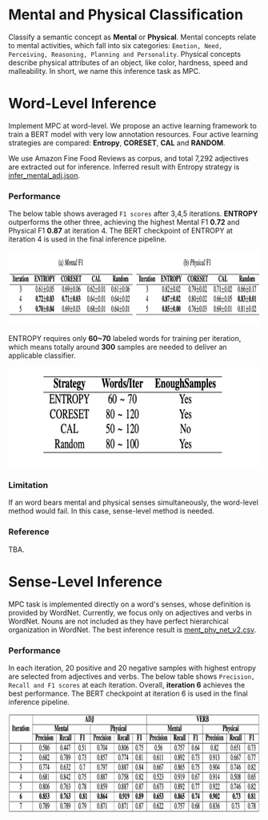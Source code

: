 # Mental and Physical Classification

Classify a semantic concept as **Mental** or **Physical**. Mental concepts relate to mental activities, which fall into six categories: `Emotion, Need, Perceiving, Reasoning, Planning and Personality`. Physical concepts describe physical attributes of an object, like color, hardness, speed and malleability. In short, we name this inference task as MPC.

# Word-Level Inference

Implement MPC at word-level. We propose an active learning framework to train a BERT model with very low annotation resources. Four active learning strategies are compared: **Entropy**, **CORESET**, **CAL** and **RANDOM**.

We use Amazon Fine Food Reviews as corpus, and total 7,292 adjectives are extracted out for inference. Inferred result with Entropy strategy is [infer_mental_adj.json](infer_mental_adj.json).

### Performance

The below table shows averaged `F1 scores` after 3,4,5 iterations. **ENTROPY** outperforms the other three, achieving the highest Mental F1 **0.72** and Physical F1 **0.87** at iteration 4. The BERT checkpoint of ENTROPY at iteration 4 is used in the final inference pipeline.

<img src="docs/mpc_lexical_result.png" width = 1400 height = 150>

ENTROPY requires only **60~70** labeled words for training per iteration, which means totally around **300** samples are needed to deliver an applicable classifier.

<img src="docs/mpc_word_anno_cnt.png" width = 750 height = 200>

### Limitation

If an word bears mental and physical senses simultaneously, the word-level method would fail. In this case, sense-level method is needed.

### Reference

TBA.

# Sense-Level Inference

MPC task is implemented directly on a word's senses, whose definition is provided by WordNet. Currently, we focus only on adjectives and verbs in WordNet. Nouns are not included as they have perfect hierarchical organization in WordNet. The best inference result is [ment_phy_net_v2.csv](sense_level/ment_phy_net_v2.csv).

### Performance
In each iteration, 20 positive and 20 negative samples with highest entropy are selected from adjectives and verbs. The below table shows `Precision, Recall and F1 scores` at each iteration. Overall, **iteration 6** achieves the best performance. The BERT checkpoint at iteration 6 is used in the final inference pipeline.

<img src="docs/mpc_sense_result.png" width = 1400 height = 200>
